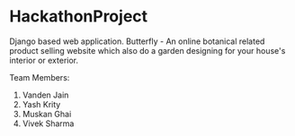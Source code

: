 # HackathonProject

Django based web application. 
Butterfly - An online botanical related product selling website which also do a garden designing for your house's interior or exterior.

Team Members: 
1. Vanden Jain
2. Yash Krity
3. Muskan Ghai
4. Vivek Sharma

